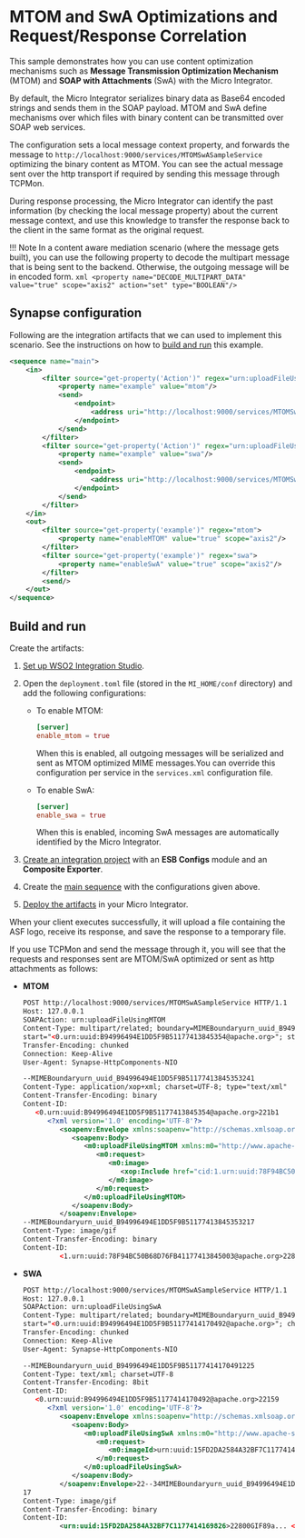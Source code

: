 # MTOM and SwA Optimizations and Request/Response Correlation

This sample demonstrates how you can use content optimization mechanisms such as **Message Transmission Optimization Mechanism** (MTOM) and **SOAP with
Attachments** (SwA) with the Micro Integrator.

By default, the Micro Integrator serializes binary data as Base64 encoded strings and sends them in the SOAP payload. MTOM and SwA define mechanisms over which files with binary content can be transmitted over SOAP web services.

The configuration sets a local message context property, and forwards
the message to
`http://localhost:9000/services/MTOMSwASampleService`
optimizing the binary content as MTOM. You can see the actual message
sent over the http transport if required by sending this message through
TCPMon.

During response processing, the
Micro Integrator can identify the past information (by checking the local message property) about the current message context,
and use this knowledge to transfer the response back to the client
in the same format as the original request.  

!!! Note
    In a content aware mediation scenario (where the message gets built), you can use the following property to decode the 
    multipart message that is being sent to the backend. Otherwise, the outgoing message will be in encoded form.
    ```xml
    <property name="DECODE_MULTIPART_DATA" value="true" scope="axis2" action="set" type="BOOLEAN"/>
    ```
    
## Synapse configuration

Following are the integration artifacts that we can used to implement this scenario. See the instructions on how to [build and run](#build-and-run) this example.

```xml
<sequence name="main">
    <in>
        <filter source="get-property('Action')" regex="urn:uploadFileUsingMTOM">
            <property name="example" value="mtom"/>
            <send>
                <endpoint>
                    <address uri="http://localhost:9000/services/MTOMSwASampleService" optimize="mtom"/>
                </endpoint>
            </send>
        </filter>
        <filter source="get-property('Action')" regex="urn:uploadFileUsingSwA">
            <property name="example" value="swa"/>
            <send>
                <endpoint>
                    <address uri="http://localhost:9000/services/MTOMSwASampleService" optimize="swa"/>
                </endpoint>
            </send>
        </filter>
    </in>
    <out>
        <filter source="get-property('example')" regex="mtom">
            <property name="enableMTOM" value="true" scope="axis2"/>
        </filter>
        <filter source="get-property('example')" regex="swa">
            <property name="enableSwA" value="true" scope="axis2"/>
        </filter>
        <send/>
    </out>
</sequence>
```

## Build and run

Create the artifacts:

1. [Set up WSO2 Integration Studio]({{base_path}}/integrate/develop/installing-wso2-integration-studio).
2.  Open the `deployment.toml` file (stored in the `MI_HOME/conf` directory) and add the following configurations:

    - To enable MTOM:
       ```toml
       [server]
       enable_mtom = true
       ```
      When this is enabled, all outgoing messages will be serialized and
        sent as MTOM optimized MIME messages.You can override this
        configuration per service in the `services.xml`
        configuration file.

    - To enable SwA:
       ```toml
       [server]
       enable_swa = true
       ```
      When this is enabled, incoming SwA messages are automatically
        identified by the Micro Integrator. 

3. [Create an integration project]({{base_path}}/integrate/develop/create-integration-project) with an <b>ESB Configs</b> module and an <b>Composite Exporter</b>.
4. Create the [main sequence]({{base_path}}/integrate/develop/creating-artifacts/creating-reusable-sequences) with the configurations given above.
5. [Deploy the artifacts]({{base_path}}/integrate/develop/deploy-artifacts) in your Micro Integrator.

When your client executes successfully, it will upload a file containing
the ASF logo, receive its response, and save the response to a
temporary file.

<!--
When you analyze the log once the client is run specifying MTOM
optimization, you will see an output as follows:
```bash
[java] Sending file : ./../../repository/samples/resources/mtom/asf-logo.gif as MTOM
[java] Saved response to file : ./../../work/temp/sampleClient/mtom-49258.gif
```
-->

If you use TCPMon and send the message through it, you will see that the requests and responses sent are MTOM/SwA optimized or sent as http
attachments as follows:

- **MTOM**

    ```xml
    POST http://localhost:9000/services/MTOMSwASampleService HTTP/1.1
    Host: 127.0.0.1
    SOAPAction: urn:uploadFileUsingMTOM
    Content-Type: multipart/related; boundary=MIMEBoundaryurn_uuid_B94996494E1DD5F9B51177413845353; type="application/xop+xml";
    start="<0.urn:uuid:B94996494E1DD5F9B51177413845354@apache.org>"; start-info="text/xml"; charset=UTF-8
    Transfer-Encoding: chunked
    Connection: Keep-Alive
    User-Agent: Synapse-HttpComponents-NIO

    --MIMEBoundaryurn_uuid_B94996494E1DD5F9B51177413845353241
    Content-Type: application/xop+xml; charset=UTF-8; type="text/xml"
    Content-Transfer-Encoding: binary
    Content-ID:
       <0.urn:uuid:B94996494E1DD5F9B51177413845354@apache.org>221b1
          <?xml version='1.0' encoding='UTF-8'?>
             <soapenv:Envelope xmlns:soapenv="http://schemas.xmlsoap.org/soap/envelope/">
                <soapenv:Body>
                   <m0:uploadFileUsingMTOM xmlns:m0="http://www.apache-synapse.org/test">
                      <m0:request>
                         <m0:image>
                            <xop:Include href="cid:1.urn:uuid:78F94BC50B68D76FB41177413845003@apache.org" xmlns:xop="http://www.w3.org/2004/08/xop/include" />
                         </m0:image>
                      </m0:request>
                   </m0:uploadFileUsingMTOM>
                </soapenv:Body>
             </soapenv:Envelope>
    --MIMEBoundaryurn_uuid_B94996494E1DD5F9B51177413845353217
    Content-Type: image/gif
    Content-Transfer-Encoding: binary
    Content-ID:
             <1.urn:uuid:78F94BC50B68D76FB41177413845003@apache.org>22800GIF89a... << binary content >>
    ```

- **SWA**

    ```xml
    POST http://localhost:9000/services/MTOMSwASampleService HTTP/1.1
    Host: 127.0.0.1
    SOAPAction: urn:uploadFileUsingSwA
    Content-Type: multipart/related; boundary=MIMEBoundaryurn_uuid_B94996494E1DD5F9B51177414170491; type="text/xml";
    start="<0.urn:uuid:B94996494E1DD5F9B51177414170492@apache.org>"; charset=UTF-8
    Transfer-Encoding: chunked
    Connection: Keep-Alive
    User-Agent: Synapse-HttpComponents-NIO

    --MIMEBoundaryurn_uuid_B94996494E1DD5F9B51177414170491225
    Content-Type: text/xml; charset=UTF-8
    Content-Transfer-Encoding: 8bit
    Content-ID:
       <0.urn:uuid:B94996494E1DD5F9B51177414170492@apache.org>22159
          <?xml version='1.0' encoding='UTF-8'?>
             <soapenv:Envelope xmlns:soapenv="http://schemas.xmlsoap.org/soap/envelope/">
                <soapenv:Body>
                   <m0:uploadFileUsingSwA xmlns:m0="http://www.apache-synapse.org/test">
                      <m0:request>
                         <m0:imageId>urn:uuid:15FD2DA2584A32BF7C1177414169826</m0:imageId>
                      </m0:request>
                   </m0:uploadFileUsingSwA>
                </soapenv:Body>
             </soapenv:Envelope>22--34MIMEBoundaryurn_uuid_B94996494E1DD5F9B511774141704912
    17
    Content-Type: image/gif
    Content-Transfer-Encoding: binary
    Content-ID:
             <urn:uuid:15FD2DA2584A32BF7C1177414169826>22800GIF89a... << binary content >>
    ```
